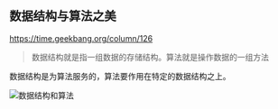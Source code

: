 ## 数据结构与算法之美

https://time.geekbang.org/column/126



> 数据结构就是指一组数据的存储结构。算法就是操作数据的一组方法

数据结构是为算法服务的，算法要作用在特定的数据结构之上。

![数据结构和算法](http://cxytz.13sai.com/algorithm/shujujiegoudagang.jpg?e=1610425827&token=1gdN7L3hz7Tgyflqo0xuUVm-bOH0G-6mFLSVWeKa:T_nxN5jzcvG4S1mYmMfBj_Q0hJc=)


